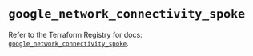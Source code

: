 # `google_network_connectivity_spoke`

Refer to the Terraform Registry for docs: [`google_network_connectivity_spoke`](https://registry.terraform.io/providers/hashicorp/google/6.35.0/docs/resources/network_connectivity_spoke).

